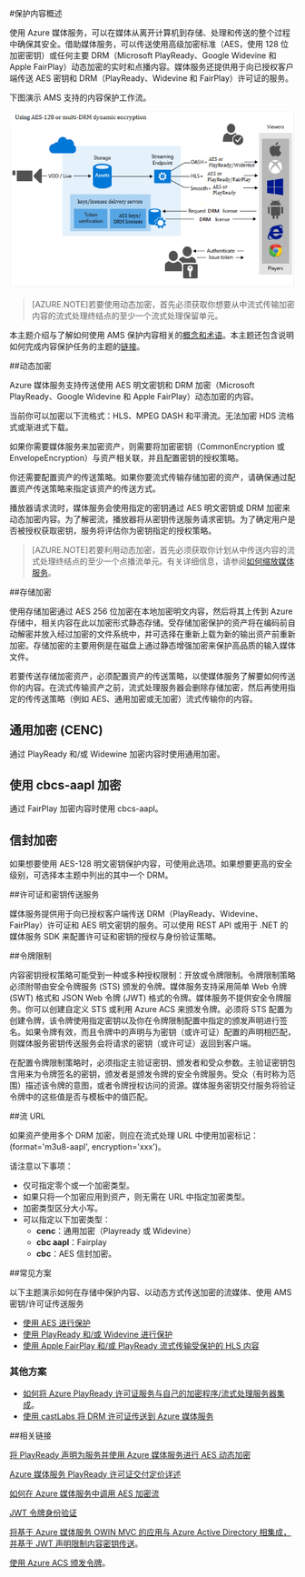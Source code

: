 <properties 
	pageTitle="保护内容概述" 
	description="本文概述了如何使用媒体服务来保护内容。" 
	services="media-services" 
	documentationCenter="" 
	authors="Juliako" 
	manager="erikre" 
	editor=""/>  


<tags 
	ms.service="media-services" 
	ms.workload="media" 
	ms.tgt_pltfrm="na" 
	ms.devlang="na" 
	ms.topic="article" 
	ms.date="09/27/2016" 
	wacn.date="11/14/2016"
	ms.author="juliako"/>  


#保护内容概述


使用 Azure 媒体服务，可以在媒体从离开计算机到存储、处理和传送的整个过程中确保其安全。借助媒体服务，可以传送使用高级加密标准（AES，使用 128 位加密密钥）或任何主要 DRM（Microsoft PlayReady、Google Widevine 和 Apple FairPlay）动态加密的实时和点播内容。媒体服务还提供用于向已授权客户端传送 AES 密钥和 DRM（PlayReady、Widevine 和 FairPlay）许可证的服务。

下图演示 AMS 支持的内容保护工作流。

![使用 PlayReady 进行保护](./media/media-services-content-protection-overview/media-services-content-protection-with-multi-drm.png)  


>[AZURE.NOTE]若要使用动态加密，首先必须获取你想要从中流式传输加密内容的流式处理终结点的至少一个流式处理保留单元。

本主题介绍与了解如何使用 AMS 保护内容相关的[概念和术语](/documentation/articles/media-services-content-protection-overview/)。本主题还包含说明如何完成内容保护任务的主题的[链接](/documentation/articles/media-services-content-protection-overview/#common-scenarios)。

##动态加密

Azure 媒体服务支持传送使用 AES 明文密钥和 DRM 加密（Microsoft PlayReady、Google Widevine 和 Apple FairPlay）动态加密的内容。

当前你可以加密以下流格式：HLS、MPEG DASH 和平滑流。无法加密 HDS 流格式或渐进式下载。

如果你需要媒体服务来加密资产，则需要将加密密钥（CommonEncryption 或 EnvelopeEncryption）与资产相关联，并且配置密钥的授权策略。

你还需要配置资产的传送策略。如果你要流式传输存储加密的资产，请确保通过配置资产传送策略来指定该资产的传送方式。

播放器请求流时，媒体服务会使用指定的密钥通过 AES 明文密钥或 DRM 加密来动态加密内容。为了解密流，播放器将从密钥传送服务请求密钥。为了确定用户是否被授权获取密钥，服务将评估你为密钥指定的授权策略。

>[AZURE.NOTE]若要利用动态加密，首先必须获取你计划从中传送内容的流式处理终结点的至少一个点播流单元。有关详细信息，请参阅[如何缩放媒体服务](/documentation/articles/media-services-manage-origins/#scale_streaming_endpoints)。

##存储加密

使用存储加密通过 AES 256 位加密在本地加密明文内容，然后将其上传到 Azure 存储中，相关内容在此以加密形式静态存储。受存储加密保护的资产将在编码前自动解密并放入经过加密的文件系统中，并可选择在重新上载为新的输出资产前重新加密。存储加密的主要用例是在磁盘上通过静态增强加密来保护高品质的输入媒体文件。

若要传送存储加密资产，必须配置资产的传送策略，以使媒体服务了解要如何传送你的内容。在流式传输资产之前，流式处理服务器会删除存储加密，然后再使用指定的传传送策略（例如 AES、通用加密或无加密）流式传输你的内容。

## 通用加密 (CENC)

通过 PlayReady 和/或 Widewine 加密内容时使用通用加密。

## 使用 cbcs-aapl 加密

通过 FairPlay 加密内容时使用 cbcs-aapl。

## 信封加密 

如果想要使用 AES-128 明文密钥保护内容，可使用此选项。如果想要更高的安全级别，可选择本主题中列出的其中一个 DRM。

##许可证和密钥传送服务

媒体服务提供用于向已授权客户端传送 DRM（PlayReady、Widevine、FairPlay）许可证和 AES 明文密钥的服务。可以使用 REST API 或用于 .NET 的媒体服务 SDK 来配置许可证和密钥的授权与身份验证策略。

##令牌限制

内容密钥授权策略可能受到一种或多种授权限制：开放或令牌限制。令牌限制策略必须附带由安全令牌服务 (STS) 颁发的令牌。媒体服务支持采用简单 Web 令牌 (SWT) 格式和 JSON Web 令牌 (JWT) 格式的令牌。媒体服务不提供安全令牌服务。你可以创建自定义 STS 或利用 Azure ACS 来颁发令牌。必须将 STS 配置为创建令牌，该令牌使用指定密钥以及你在令牌限制配置中指定的颁发声明进行签名。如果令牌有效，而且令牌中的声明与为密钥（或许可证）配置的声明相匹配，则媒体服务密钥传送服务会将请求的密钥（或许可证）返回到客户端。

在配置令牌限制策略时，必须指定主验证密钥、颁发者和受众参数。主验证密钥包含用来为令牌签名的密钥，颁发者是颁发令牌的安全令牌服务。受众（有时称为范围）描述该令牌的意图，或者令牌授权访问的资源。媒体服务密钥交付服务将验证令牌中的这些值是否与模板中的值匹配。

##流 URL

如果资产使用多个 DRM 加密，则应在流式处理 URL 中使用加密标记：(format='m3u8-aapl', encryption='xxx')。

请注意以下事项：

- 仅可指定零个或一个加密类型。
- 如果只将一个加密应用到资产，则无需在 URL 中指定加密类型。
- 加密类型区分大小写。
- 可以指定以下加密类型：
	- **cenc**：通用加密（Playready 或 Widevine）
	- **cbc aapl**：Fairplay
	- **cbc**：AES 信封加密。

##常见方案

以下主题演示如何在存储中保护内容、以动态方式传送加密的流媒体、使用 AMS 密钥/许可证传送服务

- [使用 AES 进行保护](/documentation/articles/media-services-protect-with-aes128/)
- [使用 PlayReady 和/或 Widevine 进行保护](/documentation/articles/media-services-protect-with-drm/)
- [使用 Apple FairPlay 和/或 PlayReady 流式传输受保护的 HLS 内容](/documentation/articles/media-services-protect-hls-with-fairplay/)

### 其他方案

- [如何将 Azure PlayReady 许可证服务与自己的加密程序/流式处理服务器集成](http://mingfeiy.com/integrate-azure-playready-license-service-encryptorstreaming-server)。
- [使用 castLabs 将 DRM 许可证传送到 Azure 媒体服务](/documentation/articles/media-services-castlabs-integration/)


##相关链接

[将 PlayReady 声明为服务并使用 Azure 媒体服务进行 AES 动态加密](http://mingfeiy.com/playready)

[Azure 媒体服务 PlayReady 许可证交付定价详述](http://mingfeiy.com/playready-pricing-explained-in-azure-media-services)

[如何在 Azure 媒体服务中调用 AES 加密流](http://mingfeiy.com/debug-aes-encrypted-stream-azure-media-services)

[JWT 令牌身份验证](http://www.gtrifonov.com/2015/01/03/jwt-token-authentication-in-azure-media-services-and-dynamic-encryption/)

[将基于 Azure 媒体服务 OWIN MVC 的应用与 Azure Active Directory 相集成，并基于 JWT 声明限制内容密钥传送](http://www.gtrifonov.com/2015/01/24/mvc-owin-azure-media-services-ad-integration/)。

[使用 Azure ACS 颁发令牌](http://mingfeiy.com/acs-with-key-services)。

[content-protection]: ./media/media-services-content-protection-overview/media-services-content-protection.png

<!---HONumber=Mooncake_1107_2016-->